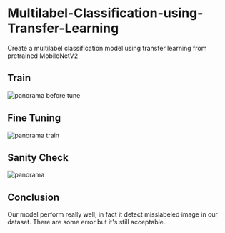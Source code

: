 # Multilabel-Classification-using-Transfer-Learning
Create a multilabel classification model using transfer learning from pretrained MobileNetV2

## Train
![panorama before tune](https://user-images.githubusercontent.com/96482347/155840519-5a1df8d1-5bd1-405f-8a39-db1c9ec45df4.png)

## Fine Tuning
![panorama train](https://user-images.githubusercontent.com/96482347/155840522-5b592c29-d8ed-4231-b4a9-68788e01d743.png)

## Sanity Check
![panorama](https://user-images.githubusercontent.com/96482347/155840527-e164bead-c2bf-4064-9eeb-193842dec61d.png)

## Conclusion
Our model perform really well, in fact it detect misslabeled image in our dataset.
There are some error but it's still acceptable.
